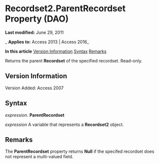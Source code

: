 
# Recordset2.ParentRecordset Property (DAO)

 **Last modified:** June 29, 2011

 _ **Applies to:** Access 2013 | Access 2016_

 **In this article**
[Version Information](#sectionSection0)
[Syntax](#sectionSection1)
[Remarks](#sectionSection2)


Returns the parent  **Recordset** of the specified recordset. Read-only.

## Version Information
<a name="sectionSection0"> </a>

Version Added: Access 2007 


## Syntax
<a name="sectionSection1"> </a>

 _expression_. **ParentRecordset**

 _expression_ A variable that represents a **Recordset2** object.


## Remarks
<a name="sectionSection2"> </a>

The  **ParentRecordset** property returns **Null** if the specifed recordset does not represent a multi-valued field.

